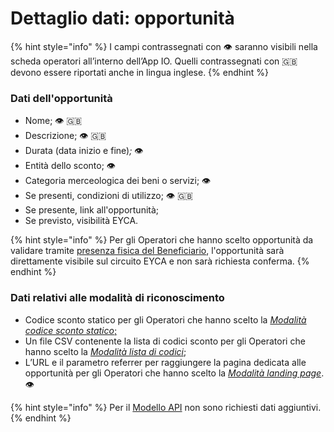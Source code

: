 # Dettaglio dati: opportunità

{% hint style="info" %}
I campi contrassegnati con 👁 saranno visibili nella scheda operatori all’interno dell’App IO. Quelli contrassegnati con 🇬🇧 devono essere riportati anche in lingua inglese.
{% endhint %}

### Dati dell'opportunità

* Nome; 👁 🇬🇧
* Descrizione; 👁 🇬🇧
* Durata (data inizio e fine)_;_ 👁&#x20;
* Entità dello sconto; 👁&#x20;
* Categoria merceologica dei beni o servizi; 👁
* Se presenti, condizioni di utilizzo; 👁 🇬🇧
* Se presente, link all'opportunità;&#x20;
* Se previsto, visibilità EYCA.

{% hint style="info" %}
Per gli Operatori che hanno scelto opportunità da validare tramite [presenza fisica del Beneficiario](../le-modalita-di-riconoscimento/presenza-fisica-del-beneficiario.md), l'opportunità sarà direttamente visibile sul circuito EYCA e non sarà richiesta conferma.&#x20;
{% endhint %}

### Dati relativi alle modalità di riconoscimento

* Codice sconto statico per gli Operatori che hanno scelto la [_Modalità codice sconto statico_;](../le-modalita-di-riconoscimento/modalita-codice-sconto-statico.md)&#x20;
* Un file CSV contenente la lista di codici sconto per gli Operatori che hanno scelto la [_Modalità lista di codici_](../le-modalita-di-riconoscimento/modalita-lista-di-codici-statici.md);&#x20;
* L’URL e il parametro referrer per raggiungere la pagina dedicata alle opportunità per gli Operatori che hanno scelto la [_Modalità landing page_](../le-modalita-di-riconoscimento/modalita-landing-page.md). 👁

{% hint style="info" %}
Per il [Modello API](../le-modalita-di-riconoscimento/modalita-api.md) non sono richiesti dati aggiuntivi.
{% endhint %}
